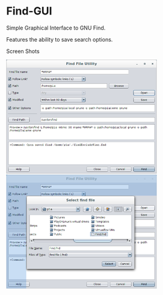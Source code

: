 # Find-GUI
Simple Graphical Interface to GNU Find.

Features the ability to save search options.

Screen Shots
<div align="left">
    <img src="/Find File GUI Utility 1.png" width="400px"</img> 
</div>
<div align="left">
    <img src="/Find File GUI Utility 2.png" width="400px"</img> 
</div>
